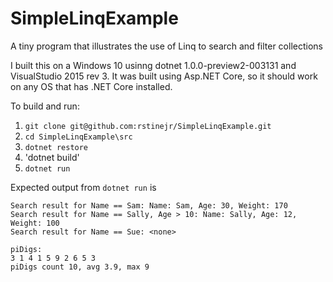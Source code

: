 # SimpleLinqExample

A tiny program that illustrates the use of Linq to search and filter collections

I built this on a Windows 10 usinng dotnet 1.0.0-preview2-003131 and
VisualStudio 2015 rev 3.  It was built using Asp.NET Core, so it should work on
any OS that has .NET Core installed.

To build and run:

1. `git clone git@github.com:rstinejr/SimpleLinqExample.git`
2. `cd SimpleLinqExample\src`
3. `dotnet restore`
4. 'dotnet build'
5. `dotnet run`

Expected output from `dotnet run` is
```
Search result for Name == Sam: Name: Sam, Age: 30, Weight: 170
Search result for Name == Sally, Age > 10: Name: Sally, Age: 12, Weight: 100
Search result for Name == Sue: <none>

piDigs:
3 1 4 1 5 9 2 6 5 3
piDigs count 10, avg 3.9, max 9
```
